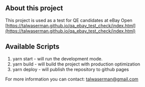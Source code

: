 

## About this project
This project is used as a test for QE candidates at eBay
Open [https://talwaserman.github.io/qa_ebay_test_check/index.html](https://talwaserman.github.io/qa_ebay_test_check/index.html)

## Available Scripts
1. yarn start - will run the development mode.
2. yarn build - will build the project with production optimization
3. yarn deploy - will publish the repository to github pages

For more information
you can contact: talwaserman@gmail.com
